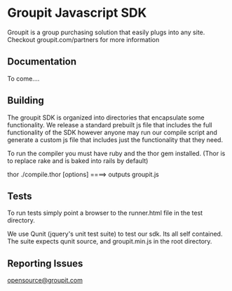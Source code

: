 Groupit Javascript SDK
===============================

Groupit is a group purchasing solution that easily plugs into any site. 
Checkout groupit.com/partners for more information


Documentation
-------------
To come....


Building
--------
The groupit SDK is organized into directories that encapsulate some
functionality. We release a standard prebuilt js file that includes the full
functionality of the SDK however anyone may run our compile script and generate
a custom js file that includes just the functionality that they need.

To run the compiler you must have ruby and the thor gem installed.
(Thor is to replace rake and is baked into rails by default)

thor ./compile.thor [options]  ====> outputs groupit.js


Tests
-----
To run tests simply point a browser to the runner.html file in the test
directory.

We use Qunit (jquery's unit test suite) to test our sdk. Its all self contained.
The suite expects qunit source, and groupit.min.js in the root directory.


Reporting Issues
--------
opensource@groupit.com
